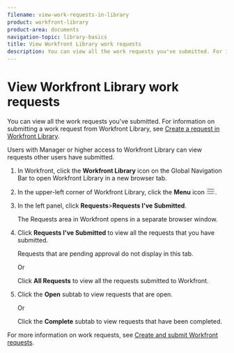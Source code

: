 ```yaml
---
filename: view-work-requests-in-library
product: workfront-library
product-area: documents
navigation-topic: library-basics
title: View Workfront Library work requests
description: You can view all the work requests you've submitted. For information on submitting a work request from Workfront Library, see Create a request in Workfront Library.
---
```


# View Workfront Library work requests

You can view all the work requests you've submitted. For information on submitting a work request from Workfront Library, see [Create a request in Workfront Library](../../../workfront-library/content-management/basics/create-a-request-in-wf-library.md).

Users with Manager or higher access to Workfront Library can view requests other users have submitted.

1. In Workfront, click the **Workfront Library** icon on the Global Navigation Bar to open Workfront Library in a new browser tab.
1. In the upper-left corner of Workfront Library, click the **Menu** icon ![](assets/library-menu-icon.png).
1. In the left panel, click **Requests**>**Requests I've Submitted**.

   The Requests area in Workfront opens in a separate browser window.

1. Click **Requests I've Submitted** to view all the requests that you have submitted.

   Requests that are pending approval do not display in this tab.

   Or

   Click **All Requests**&nbsp;to view all the requests submitted to Workfront.

1. Click the **Open** subtab to view requests that are open.

   Or

   Click the **Complete** subtab to view requests that have been completed.

For more information on work requests, see [Create and submit Workfront requests](create-submit-requests.md).
